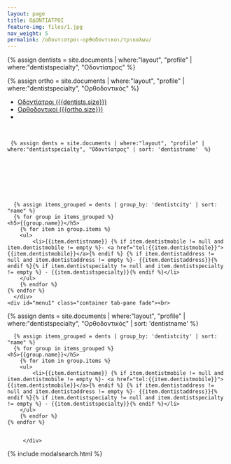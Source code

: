 ```yaml
---
layout: page
title: ΟΔΟΝΤΙΑΤΡΟΙ
feature-img: files/1.jpg
nav_weight: 5
permalink: /οδοντιατροι-ορθοδοντικοι/τρικαλων/
---
```


{% assign dentists = site.documents | where:"layout", "profile" | where:"dentistspecialty", "Οδοντίατρος"   %}
    
{% assign ortho = site.documents | where:"layout", "profile" | where:"dentistspecialty", "Ορθοδοντικός"  %}



 <ul class="nav nav-pills" role="tablist">
    <li class="nav-item">
      <a class="nav-link active" data-toggle="pill" href="#home">Οδοντίατροι ({{dentists.size}})</a>
    </li>
    <li class="nav-item">
      <a class="nav-link" data-toggle="pill" href="#menu1">Ορθοδοντικοί ({{ortho.size}})</a>
    </li>
    <li class="nav-item">
      <a class="nav-link" data-toggle="modal" data-target="#myModal" href="#">
    <i class="fa fa-search"></i>
  </a>
    </li>
  </ul>



<div class="tab-content">
    <div id="home" class="container tab-pane active"><br>
    
    
     {% assign dents = site.documents | where:"layout", "profile" | where:"dentistspecialty", "Οδοντίατρος" | sort: 'dentistname'  %}
    
    
    
    
    
    
    
     
      {% assign items_grouped = dents | group_by: 'dentistcity' | sort: "name" %}
      {% for group in items_grouped %}
    <h5>{{group.name}}</h5>
        {% for item in group.items %}
        <ul>
            <li>{{item.dentistname}} {% if item.dentistmobile != null and item.dentistmobile != empty %}- <a href="tel:{{item.dentistmobile}}">{{item.dentistmobile}}</a>{% endif %} {% if item.dentistaddress != null and item.dentistaddress != empty %}- {{item.dentistaddress}}{% endif %}{% if item.dentistspecialty != null and item.dentistspecialty != empty %} - {{item.dentistspecialty}}{% endif %}</li>
        </ul>
        {% endfor %}
    {% endfor %}
      </div>
    <div id="menu1" class="container tab-pane fade"><br>

 {% assign dents = site.documents | where:"layout", "profile" | where:"dentistspecialty", "Ορθοδοντικός" | sort: 'dentistname'  %}
    
    
    
    
    
    
    
     
      {% assign items_grouped = dents | group_by: 'dentistcity' | sort: "name" %}
      {% for group in items_grouped %}
    <h5>{{group.name}}</h5>
        {% for item in group.items %}
        <ul>
            <li>{{item.dentistname}} {% if item.dentistmobile != null and item.dentistmobile != empty %}- <a href="tel:{{item.dentistmobile}}">{{item.dentistmobile}}</a>{% endif %} {% if item.dentistaddress != null and item.dentistaddress != empty %}- {{item.dentistaddress}}{% endif %}{% if item.dentistspecialty != null and item.dentistspecialty != empty %} - {{item.dentistspecialty}}{% endif %}</li>
        </ul>
        {% endfor %}
    {% endfor %}


         </div>
</div>

{% include modalsearch.html %}
